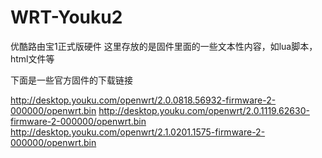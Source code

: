 # WRT-Youku2
优酷路由宝1正式版硬件
这里存放的是固件里面的一些文本性内容，如lua脚本，html文件等

下面是一些官方固件的下载链接

http://desktop.youku.com/openwrt/2.0.0818.56932-firmware-2-000000/openwrt.bin
http://desktop.youku.com/openwrt/2.0.1119.62630-firmware-2-000000/openwrt.bin
http://desktop.youku.com/openwrt/2.1.0201.1575-firmware-2-000000/openwrt.bin
